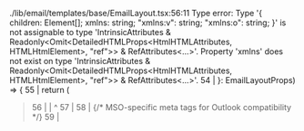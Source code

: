 ./lib/email/templates/base/EmailLayout.tsx:56:11
Type error: Type '{ children: Element[]; xmlns: string; "xmlns:v": string; "xmlns:o": string; }' is not assignable to type 'IntrinsicAttributes & Readonly<Omit<DetailedHTMLProps<HtmlHTMLAttributes<HTMLHtmlElement>, HTMLHtmlElement>, "ref">> & RefAttributes<...>'.
  Property 'xmlns' does not exist on type 'IntrinsicAttributes & Readonly<Omit<DetailedHTMLProps<HtmlHTMLAttributes<HTMLHtmlElement>, HTMLHtmlElement>, "ref">> & RefAttributes<...>'.
  54 | }: EmailLayoutProps) => {
  55 |   return (
> 56 |     <Html xmlns="http://www.w3.org/1999/xhtml" xmlns:v="urn:schemas-microsoft-com:vml" xmlns:o="urn:schemas-microsoft-com:office:office">
     |           ^
  57 |       <Head>
  58 |         {/* MSO-specific meta tags for Outlook compatibility */}
  59 |         <meta httpEquiv="X-UA-Compatible" content="IE=edge" />